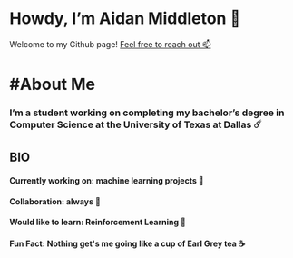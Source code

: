 # Howdy, I’m Aidan Middleton 👋
Welcome to my Github page!
[Feel free to reach out 📫](Aidan.Middleton@UTDallas.edu)

# #About Me
### I’m a student working on completing my bachelor’s degree in Computer Science at the University of Texas at Dallas ☄️

## BIO
#### Currently working on: machine learning projects 🤖
#### Collaboration: always 🤝
#### Would like to learn: Reinforcement Learning 🤔
#### Fun Fact: Nothing get's me going like a cup of Earl Grey tea ☕

<!---
aidan-middleton/aidan-middleton is a ✨ special ✨ repository because its `README.md` (this file) appears on your GitHub profile.
You can click the Preview link to take a look at your changes.
Badges aquired from:
--->

